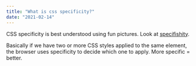```yaml
---
title: "What is css specificity?"
date: "2021-02-14"
---
```


CSS specificity is best understood using fun pictures. 
Look at [specifishity](https://specifishity.com/). 

Basically if we have two or more CSS styles applied to the same element, the browser uses specificity to decide which one to apply. More specific = better.
